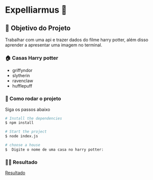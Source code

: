 # Expelliarmus 🧙

## 🎯 Objetivo do Projeto

Trabalhar com uma api e trazer dados do filme harry potter, além disso aprender a apresentar uma imagem no terminal.

### 🏠 Casas Harry potter 
 * griffyndor
 * slytherin
 * ravenclaw
 * hufflepuff

### 🚀 Como rodar o projeto

Siga os passos abaixo
```bash
# Install the dependencies
$ npm install

# Start the project
$ node index.js

# choose a house
$  Digite o nome de uma casa no harry potter: 
```

### 🧑‍💻 Resultado
[Resultado](https://raw.githubusercontent.com/GabrielChagas1/master/Cursos/Youtube/api-harry-potter/gif.gif)